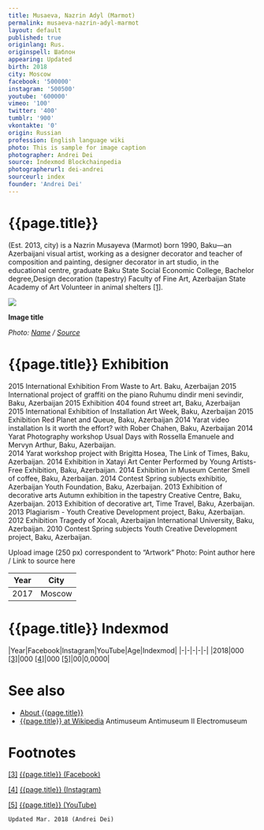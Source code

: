 ```yaml
---
title: Musaeva, Nazrin Adyl (Marmot)
permalink: musaeva-nazrin-adyl-marmot
layout: default
published: true
originlang: Rus.
originspell: Шаблон
appearing: Updated
birth: 2018
city: Moscow
facebook: '500000'
instagram: '500500'
youtube: '600000'
vimeo: '100'
twitter: '400'
tumblr: '900'
vkontakte: '0'
origin: Russian
profession: English language wiki
photo: This is sample for image caption
photographer: Andrei Dei
source: Indexmod Blockchainpedia
photographerurl: dei-andrei
sourceurl: index
founder: 'Andrei Dei'
---
```


# {{page.title}}

(Est. 2013, city) is a Nazrin Musayeva (Marmot) born 1990, Baku—an Azerbaijani visual artist, working as a designer decorator and teacher of composition and painting​, designer decorator in art studio, in the educational centre, graduate Baku State Social Economic College, Bachelor degree,Design decoration (tapestry) Faculty of Fine Art, Azerbaijan State Academy of Art Volunteer in animal shelters <span id="a1">[\[1\]](#f1)</span>.

![](/encyclopedia/images/{{page.permalink}}.jpg)

**Image title**

*Photo: [Name](index) / [Source](index)*

# {{page.title}} Exhibition
2015 International Exhibition From Waste to Art. Baku, Azerbaijan
2015 International project of graffiti on the piano Ruhumu dindir meni sevindir, Baku, Azerbaijan
2015 Exhibition 404 found street art, Baku, Azerbaijan
2015 International Exhibition of Installation Art Week, Baku, Azerbaijan
2015 Exhibition Red Planet and Queue, Baku, Azerbaijan
2014 Yarat  video installation Is it worth the effort? with Rober Chahen, Baku, Azerbaijan
2014 Yarat  Photography  workshop Usual Days with Rossella Emanuele and Mervyn Arthur, Baku, Azerbaijan.        
2014 Yarat workshop project with Brigitta Hosea, The Link of Times, Baku, Azerbaijan.
2014 Exhibition in Xatayi Art Center Performed by Young Artists-  Free Exhibition, Baku, Azerbaijan.
2014 Exhibition in Museum Center Smell of coffee, Baku, Azerbaijan.
2014 Contest Spring subjects exhibitio,  Azerbaijan Youth Foundation, Baku, Azerbaijan.
2013 Exhibition of decorative arts Autumn exhibition in the tapestry Creative Centre, Baku, Azerbaijan.
2013 Exhibition of decorative art, Time Travel, Baku, Azerbaijan.
2013 Plagiarism - Youth Creative Development project, Baku, Azerbaijan.
2012 Exhibition  Tragedy of Xocalı,  Azerbaijan International University, Baku, Azerbaijan.
2010 Contest Spring subjects Youth Creative Development project, Baku, Azerbaijan.

Upload image (250 px) correspondent to “Artwork”
Photo: Point author here / Link to source here



|Year|City|
|-|-|
|2017|Moscow|

# {{page.title}} Indexmod

|Year|Facebook|Instagram|YouTube|Age|Indexmod|
|-|-|-|-|-|
|2018|000 <span id="a3">[\[3\]](#f3)</span>|000 <span id="a4">[\[4\]](#f4)</span>|000 <span id="a5">[\[5\]](#f5)</span>|00|0,0000|


# See also

+ [About {{page.title}}](index)
+ [{{page.title}} at Wikipedia](index)
Antimuseum
Antimuseum II
Electromuseum

# Footnotes

[[3]](#a3) <span id="f3"></span> [{{page.title}} (Facebook)](index)

[[4]](#a4) <span id="f4"></span> [{{page.title}} (Instagram)](index)

[[5]](#a5) <span id="f5"></span> [{{page.title}} (YouTube)](index)

`Updated Mar. 2018 (Andrei Dei)`
